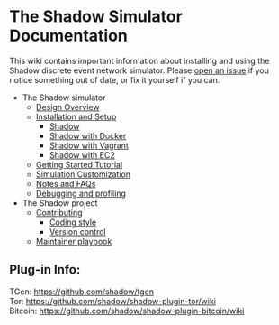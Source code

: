 # The Shadow Simulator Documentation

This wiki contains important information about installing and using the Shadow discrete event network simulator. Please [open an issue](https://github.com/shadow/shadow/issues/new/choose) if you notice something out of date, or fix it yourself if you can.

 * The Shadow simulator
   * [Design Overview](0-Design-Overview.md)
   * [Installation and Setup](1-Installation-and-Setup.md)
     * [Shadow](1.1-Shadow.md)
     * [Shadow with Docker](1.2-Shadow-with-Docker.md)
     * [Shadow with Vagrant](1.3-Shadow-with-Vagrant.md)
     * [Shadow with EC2](1.4-Shadow-with-EC2.md)
   * [Getting Started Tutorial](2-Getting-Started-Tutorial.md)
   * [Simulation Customization](3-Simulation-Customization.md)
   * [Notes and FAQs](4-Notes-and-FAQs.md)
   * [Debugging and profiling](5-Developer-Guide.md)
 * The Shadow project
   * [Contributing](CONTRIBUTING.md)
     * [Coding style](coding-style.md)
     * [Version control](version-control.md)
   * [Maintainer playbook](maintainer-playbook.md)

## Plug-in Info:

TGen: https://github.com/shadow/tgen  
Tor: https://github.com/shadow/shadow-plugin-tor/wiki  
Bitcoin: https://github.com/shadow/shadow-plugin-bitcoin/wiki

